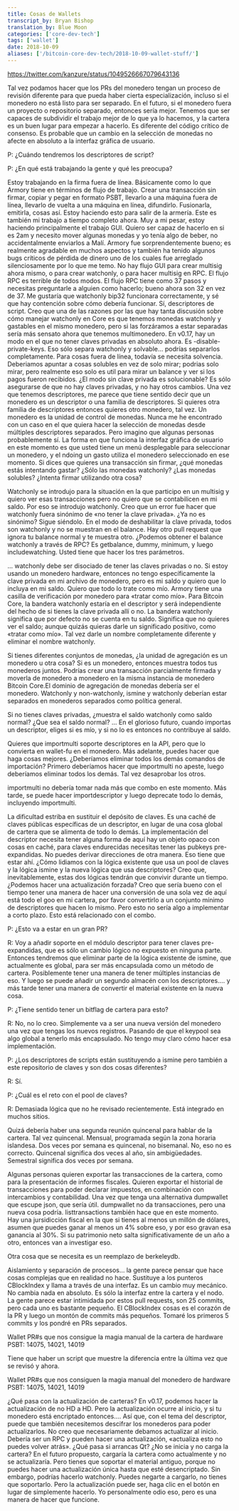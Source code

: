 ```yaml
---
title: Cosas de Wallets
transcript_by: Bryan Bishop
translation_by: Blue Moon
categories: ['core-dev-tech']
tags: ['wallet']
date: 2018-10-09
aliases: ['/bitcoin-core-dev-tech/2018-10-09-wallet-stuff/']
---
```

<https://twitter.com/kanzure/status/1049526667079643136>

Tal vez podamos hacer que los PRs del monedero tengan un proceso de revisión diferente para que pueda haber cierta especialización, incluso si el monedero no está listo para ser separado. En el futuro, si el monedero fuera un proyecto o repositorio separado, entonces sería mejor. Tenemos que ser capaces de subdividir el trabajo mejor de lo que ya lo hacemos, y la cartera es un buen lugar para empezar a hacerlo. Es diferente del código crítico de consenso. Es probable que un cambio en la selección de monedas no afecte en absoluto a la interfaz gráfica de usuario.

P: ¿Cuándo tendremos los descriptores de script?

P: ¿En qué está trabajando la gente y qué les preocupa?

Estoy trabajando en la firma fuera de línea. Básicamente como lo que Armory tiene en términos de flujo de trabajo. Crear una transacción sin firmar, copiar y pegar en formato PSBT, llevarlo a una máquina fuera de línea, llevarlo de vuelta a una máquina en línea, difundirlo. Fusionarla, emitirla, cosas así. Estoy haciendo esto para salir de la armería. Este es también mi trabajo a tiempo completo ahora. Muy a mi pesar, estoy haciendo principalmente el trabajo GUI. Quiero ser capaz de hacerlo en si es 2am y necesito mover algunas monedas y yo tenía algo de beber, no accidentalmente enviarlos a Malí. Armory fue sorprendentemente bueno; es realmente agradable en muchos aspectos y también ha tenido algunos bugs críticos de pérdida de dinero uno de los cuales fue arreglado silenciosamente por lo que me temo. No hay flujo GUI para crear multisig ahora mismo, o para crear watchonly, o para hacer multisig en RPC. El flujo RPC es terrible de todos modos. El flujo RPC tiene como 37 pasos y necesitas preguntarle a alguien como hacerlo; bueno ahora son 32 en vez de 37. Me gustaría que watchonly bip32 funcionara correctamente, y sé que hay contención sobre cómo debería funcionar. Sí, descriptores de script. Creo que una de las razones por las que hay tanta discusión sobre cómo manejar watchonly en Core es que tenemos monedas watchonly y gastables en el mismo monedero, pero si las forzáramos a estar separadas sería más sensato ahora que tenemos multimonedero. En v0.17, hay un modo en el que no tener claves privadas en absoluto ahora. Es -disable-private-keys. Eso sólo separa watchonly y solvable... podrías separarlos completamente. Para cosas fuera de línea, todavía se necesita solvencia. Deberiamos apuntar a cosas solubles en vez de solo mirar; podrias solo mirar, pero realmente eso solo es util para mirar un balance y ver si los pagos fueron recibidos. ¿El modo sin clave privada es solucionable? Es sólo asegurarse de que no hay claves privadas, y no hay otros cambios. Una vez que tenemos descriptores, me parece que tiene sentido decir que un monedero es un descriptor o una familia de descriptores. Si quieres otra familia de descriptores entonces quieres otro monedero, tal vez. Un monedero es la unidad de control de monedas. Nunca me he encontrado con un caso en el que quiera hacer la selección de monedas desde múltiples descriptores separados. Pero imagino que algunas personas probablemente sí. La forma en que funciona la interfaz gráfica de usuario en este momento es que usted tiene un menú desplegable para seleccionar un monedero, y el ndoing un gasto utiliza el monedero seleccionado en ese momento. Si dices que quieres una transacción sin firmar, ¿qué monedas estás intentando gastar? ¿Sólo las monedas watchonly? ¿Las monedas solubles? ¿Intenta firmar utilizando otra cosa?

Watchonly se introdujo para la situación en la que participo en un multisig y quiero ver esas transacciones pero no quiero que se contabilicen en mi saldo. Por eso se introdujo watchonly. Creo que un error fue hacer que watchonly fuera sinónimo de «no tener la clave privada». ¿Ya no es sinónimo? Sigue siéndolo. En el modo de deshabilitar la clave privada, todos son watchonly y no se muestran en el balance. Hay otro pull request que ignora tu balance normal y te muestra otro. ¿Podemos obtener el balance watchonly a través de RPC? Es getbalance, dummy, minimum, y luego includewatching. Usted tiene que hacer los tres parámetros.

... watchonly debe ser disociado de tener las claves privadas o no. Si estoy usando un monedero hardware, entonces no tengo específicamente la clave privada en mi archivo de monedero, pero es mi saldo y quiero que lo incluya en mi saldo. Quiero que todo lo trate como mío. Armory tiene una casilla de verificación por monedero para «tratar como mío». Para Bitcoin Core, la bandera watchonly estaría en el descriptor y será independiente del hecho de si tienes la clave privada allí o no. La bandera watchonly significa que por defecto no se cuenta en tu saldo. Significa que no quieres ver el saldo; aunque quizás quieras darle un significado positivo, como «tratar como mío». Tal vez darle un nombre completamente diferente y eliminar el nombre watchonly.

Si tienes diferentes conjuntos de monedas, ¿la unidad de agregación es un monedero u otra cosa? Si es un monedero, entonces muestra todos tus monederos juntos. Podrías crear una transacción parcialmente firmada y moverla de monedero a monedero en la misma instancia de monedero Bitcoin Core.El dominio de agregación de monedas debería ser el monedero. Watchonly y non-watchonly, ismine y watchonly deberían estar separados en monederos separados como política general.

Si no tienes claves privadas, ¿muestra el saldo watchonly como saldo normal? ¿Que sea el saldo normal? ... En el glorioso futuro, cuando importas un descriptor, eliges si es mío, y si no lo es entonces no contribuye al saldo.

Quieres que importmulti soporte descriptores en la API, pero que lo convierta en wallet-fu en el monedero. Más adelante, puedes hacer que haga cosas mejores. ¿Deberíamos eliminar todos los demás comandos de importación? Primero deberíamos hacer que importmulti no apeste, luego deberíamos eliminar todos los demás. Tal vez desaprobar los otros.

importmulti no debería tomar nada más que combo en este momento. Más tarde, se puede hacer importdescriptor y luego deprecate todo lo demás, incluyendo importmulti.

La dificultad estriba en sustituir el depósito de claves. Es una caché de claves públicas específicas de un descriptor, en lugar de una cosa global de cartera que se alimenta de todo lo demás. La implementación del descriptor necesita tener alguna forma de aquí hay un objeto opaco con cosas en caché, para claves endurecidas necesitas tener las pubkeys pre-expandidas. No puedes derivar direcciones de otra manera. Eso tiene que estar ahí. ¿Cómo lidiamos con la lógica existente que usa un pool de claves y la lógica ismine y la nueva lógica que usa descriptores? Creo que, inevitablemente, estas dos lógicas tendrán que convivir durante un tiempo. ¿Podemos hacer una actualización forzada? Creo que sería bueno con el tiempo tener una manera de hacer una conversión de una sola vez de aquí está todo el goo en mi cartera, por favor convertirlo a un conjunto mínimo de descriptores que hacen lo mismo. Pero esto no sería algo a implementar a corto plazo. Esto está relacionado con el combo.

P: ¿Esto va a estar en un gran PR?

R: Voy a añadir soporte en el módulo descriptor para tener claves pre-expandidas, que es sólo un cambio lógico no expuesto en ninguna parte. Entonces tendremos que eliminar parte de la lógica existente de ismine, que actualmente es global, para ser más encapsulada como un método de cartera. Posiblemente tener una manera de tener múltiples instancias de eso. Y luego se puede añadir un segundo almacén con los descriptores.... y más tarde tener una manera de convertir el material existente en la nueva cosa.

P: ¿Tiene sentido tener un bitflag de cartera para esto?

R: No, no lo creo. Simplemente va a ser una nueva versión del monedero una vez que tengas los nuevos registros. Pasando de que el keypool sea algo global a tenerlo más encapsulado. No tengo muy claro cómo hacer esa implementación.

P: ¿Los descriptores de scripts están sustituyendo a ismine pero también a este repositorio de claves y son dos cosas diferentes?

R: Sí.

P: ¿Cuál es el reto con el pool de claves?

R: Demasiada lógica que no he revisado recientemente. Está integrado en muchos sitios.

Quizá debería haber una segunda reunión quincenal para hablar de la cartera. Tal vez quincenal. Mensual, programada según la zona horaria islandesa. Dos veces por semana es quincenal, no bisemanal. No, eso no es correcto. Quincenal significa dos veces al año, sin ambigüedades. Semestral significa dos veces por semana.

Algunas personas quieren exportar las transacciones de la cartera, como para la presentación de informes fiscales. Quieren exportar el historial de transacciones para poder declarar impuestos, en combinación con intercambios y contabilidad. Una vez que tenga una alternativa dumpwallet que escupe json, que sería útil. dumpwallet no da transacciones, pero una nueva cosa podría. listtransactions también hace que en este momento. Hay una jursidicción fiscal en la que si tienes al menos un millón de dólares, asumen que puedes ganar al menos un 4% sobre eso, y por eso gravan esa ganancia al 30%. Si su patrimonio neto salta significativamente de un año a otro, entonces van a investigar eso.

Otra cosa que se necesita es un reemplazo de berkeleydb.

Aislamiento y separación de procesos... la gente parece pensar que hace cosas complejas que en realidad no hace. Sustituye a los punteros CBlockIndex y llama a través de una interfaz. Es un cambio muy mecánico. No cambia nada en absoluto. Es sólo la interfaz entre la cartera y el nodo. La gente parece estar intimidada por estos pull requests, son 25 commits, pero cada uno es bastante pequeño. El CBlockIndex cosas es el corazón de la PR y luego un montón de commits más pequeños. Tomaré los primeros 5 commits y los pondré en PRs separados.

Wallet PR#s que nos consigue la magia manual de la cartera de hardware PSBT: 14075, 14021, 14019

Tiene que haber un script que muestre la diferencia entre la última vez que se revisó y ahora.

Wallet PR#s que nos consiguen la magia manual del monedero de hardware PSBT: 14075, 14021, 14019

¿Qué pasa con la actualización de carteras? En v0.17, podemos hacer la actualización de no HD a HD. Pero la actualización ocurre al inicio, y si tu monedero está encriptado entonces.... Así que, con el tema del descriptor, puede que también necesitemos descifrar los monederos para poder actualizarlos. No creo que necesariamente debamos actualizar al inicio. Debería ser un RPC y pueden hacer una actualización, «actualiza esto no puedes volver atrás». ¿Qué pasa si arrancas Qt? ¿No se inicia y no carga la cartera? En el futuro propuesto, cargaría la cartera como actualmente y no se actualizaría. Pero tienes que soportar el material antiguo, porque no puedes hacer una actualización única hasta que esté desencriptado. Sin embargo, podrías hacerlo watchonly. Puedes negarte a cargarlo, no tienes que soportarlo. Pero la actualización puede ser, haga clic en el botón en lugar de simplemente hacerlo. Yo personalmente odio eso, pero es una manera de hacer que funcione.
